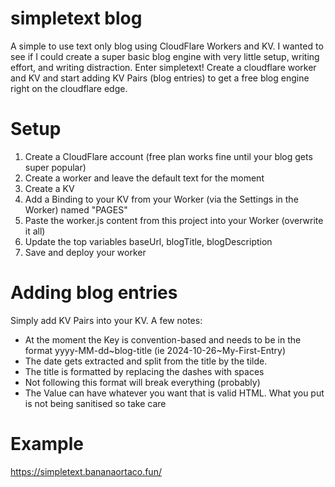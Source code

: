# simpletext blog
A simple to use text only blog using CloudFlare Workers and KV. I wanted to see if I could create a super basic blog engine with very little setup, writing effort, and writing distraction. Enter simpletext! Create a cloudflare worker and KV and start adding KV Pairs (blog entries) to get a free blog engine right on the cloudflare edge.

# Setup
1. Create a CloudFlare account (free plan works fine until your blog gets super popular)
2. Create a worker and leave the default text for the moment
4. Create a KV
3. Add a Binding to your KV from your Worker (via the Settings in the Worker) named "PAGES"
5. Paste the worker.js content from this project into your Worker (overwrite it all)
6. Update the top variables baseUrl, blogTitle, blogDescription
7. Save and deploy your worker

# Adding blog entries
Simply add KV Pairs into your KV. A few notes:
- At the moment the Key is convention-based and needs to be in the format yyyy-MM-dd~blog-title (ie 2024-10-26~My-First-Entry)
- The date gets extracted and split from the title by the tilde.
- The title is formatted by replacing the dashes with spaces
- Not following this format will break everything (probably)
- The Value can have whatever you want that is valid HTML. What you put is not being sanitised so take care

# Example
https://simpletext.bananaortaco.fun/
